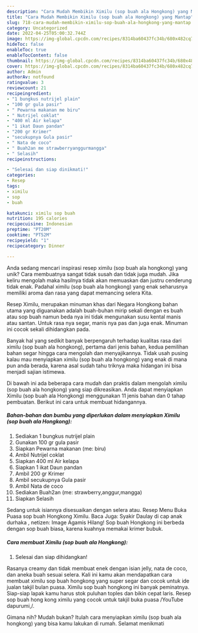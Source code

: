 ```yaml
---
description: "Cara Mudah Membikin Ximilu (sop buah ala Hongkong) yang Mantap"
title: "Cara Mudah Membikin Ximilu (sop buah ala Hongkong) yang Mantap"
slug: 718-cara-mudah-membikin-ximilu-sop-buah-ala-hongkong-yang-mantap
category: Uncategorized
date: 2022-04-25T05:00:32.744Z
image: https://img-global.cpcdn.com/recipes/8314ba60437fc34b/680x482cq70/ximilu-sop-buah-ala-hongkong-foto-resep-utama.jpg
hideToc: false
enableToc: true
enableTocContent: false
thumbnail: https://img-global.cpcdn.com/recipes/8314ba60437fc34b/680x482cq70/ximilu-sop-buah-ala-hongkong-foto-resep-utama.jpg
cover: https://img-global.cpcdn.com/recipes/8314ba60437fc34b/680x482cq70/ximilu-sop-buah-ala-hongkong-foto-resep-utama.jpg
author: Admin
authorAv: notfound
ratingvalue: 3
reviewcount: 21
recipeingredient:
- "1 bungkus nutrijel plain"
- "100 gr gula pasir"
- " Pewarna makanan me biru"
- " Nutrijel coklat"
- "400 ml Air kelapa"
- "1 ikat Daun pandan"
- "200 gr Krimer"
- "secukupnya Gula pasir"
- " Nata de coco"
- " Buah2an me strawberryanggurmangga"
- " Selasih"
recipeinstructions:

- "Selesai dan siap dinikmati!"
categories:
- Resep
tags:
- ximilu
- sop
- buah

katakunci: ximilu sop buah 
nutrition: 195 calories
recipecuisine: Indonesian
preptime: "PT20M"
cooktime: "PT52M"
recipeyield: "1"
recipecategory: Dinner

---
```





Anda sedang mencari inspirasi resep ximilu (sop buah ala hongkong) yang unik? Cara membuatnya sangat tidak susah dan tidak juga mudah. Jika keliru mengolah maka hasilnya tidak akan memuaskan dan justru cenderung tidak enak. Padahal ximilu (sop buah ala hongkong) yang enak seharusnya memiliki aroma dan rasa yang dapat memancing selera Kita.





Resep Ximilu, merupakan minuman khas dari Negara Hongkong bahan utama yang diguanakan adalah buah-buhan mirip sekali dengan es buah atau sop buah namun beda nya ini tidak mengunakan susu kental manis atau santan. Untuk rasa nya segar, manis nya pas dan juga enak. Minuman ini cocok sekali dihidangkan pada.

Banyak hal yang sedikit banyak berpengaruh terhadap kualitas rasa dari ximilu (sop buah ala hongkong), pertama dari jenis bahan, kedua pemilihan bahan segar hingga cara mengolah dan menyajikannya. Tidak usah pusing kalau mau menyiapkan ximilu (sop buah ala hongkong) yang enak di mana pun anda berada, karena asal sudah tahu triknya maka hidangan ini bisa menjadi sajian istimewa.






Di bawah ini ada beberapa cara mudah dan praktis dalam mengolah ximilu (sop buah ala hongkong) yang siap dikreasikan. Anda dapat menyiapkan Ximilu (sop buah ala Hongkong) menggunakan 11 jenis bahan dan 0 tahap pembuatan. Berikut ini cara untuk membuat hidangannya.

<!--inarticleads1-->

##### Bahan-bahan dan bumbu yang diperlukan dalam menyiapkan Ximilu (sop buah ala Hongkong):

1. Sediakan 1 bungkus nutrijel plain
1. Gunakan 100 gr gula pasir
1. Siapkan  Pewarna makanan (me: biru)
1. Ambil  Nutrijel coklat
1. Siapkan 400 ml Air kelapa
1. Siapkan 1 ikat Daun pandan
1. Ambil 200 gr Krimer
1. Ambil secukupnya Gula pasir
1. Ambil  Nata de coco
1. Sediakan  Buah2an (me: strawberry,anggur,mangga)
1. Siapkan  Selasih


Sedang untuk isiannya disesuaikan dengan selera atau. Resep Menu Buka Puasa sop buah Hongkong Ximilu. Baca Juga: Syakir Daulay di cap anak durhaka , netizen: Image Agamis Hilang! Sop buah Hongkong ini berbeda dengan sop buah biasa, karena kuahnya memakai krimer bubuk. 

<!--inarticleads2-->

##### Cara membuat Ximilu (sop buah ala Hongkong):


1. Selesai dan siap dihidangkan!

Rasanya creamy dan tidak membuat enek dengan isian jelly, nata de coco, dan aneka buah sesuai selera. Kali ini kamu akan mendapatkan cara membuat ximilu sop buah hongkong yang super segar dan cocok untuk ide jualan takjil bulan puasa. Ximilu sop buah hongkong ini banyak peminatnya. Siap-siap lapak kamu harus stok puluhan toples dan bikin cepat laris. Resep sop buah hong kong ximilu yang cocok untuk takjil buka puasa /YouTube dapurumi,/. 

Gimana nih? Mudah bukan? Itulah cara menyiapkan ximilu (sop buah ala hongkong) yang bisa kamu lakukan di rumah. Selamat menikmati
